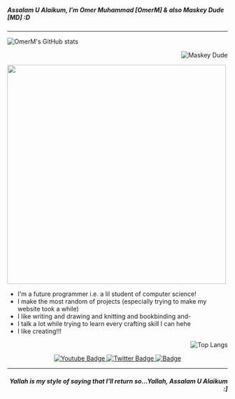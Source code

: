 <h5 align="left">Assalam U Alaikum, I’m Omer Muhammad [OmerM] & also Maskey Dude [MD] :D</h5>
<hr>

<div align="left">
  
![OmerM's GitHub stats](https://github-readme-stats.vercel.app/api?username=MaskeyDude&show_icons=false&theme=tokyonight)
    
</div>
  
  <p align="right"> <img align="center" src="https://github-readme-streak-stats.herokuapp.com/?user=MaskeyDude&theme=tokyonight" alt="Maskey Dude" /> </p> 
  
<div align="left">
  
  <img src="https://media.giphy.com/media/ZCSZp478OpzSMpAAFc/giphy.gif" width="500"/>

- I'm a future programmer i.e. a lil student of computer science!
- I make the most random of projects (especially trying to make my website took a while)
- I like writing and drawing and knitting and bookbinding and-
- I talk a lot while trying to learn every crafting skill I can hehe
- I like creating!!!
  
</div>

<div align="right">
  
  ![Top Langs](https://github-readme-stats.vercel.app/api/top-langs/?username=MaskeyDude&layout=compact&theme=tokyonight)
  
</div>


<div align="center">
<a href="https://www.youtube.com/channel/UCojHdIfvB5lIHrYD577E_5g/featured" target="_blank">
<img src="https://img.shields.io/badge/Maskey%20Dude-black?logo=youtube&logoColor=white" alt="Youtube Badge"/>
</a>
<a href="https://twitter.com/maskeydude" target="_blank">
<img src="https://img.shields.io/badge/MaskeyDude-black?logo=twitter&logoColor=white" alt="Twitter Badge"/>
</a>
<a href="https://www.instagram.com/maskey_dude/" target="_blank">
<img src="https://img.shields.io/badge/maskey__dude-black?logo=instagram&logoColor=white" alt=" Badge"/>
</a>
</div>

<hr>
<h5 align="right">Yallah is my style of saying that I'll return so...Yallah, Assalam U Alaikum :]</h5>
